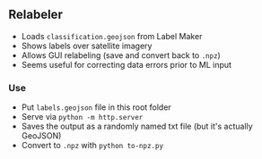 ## Relabeler
- Loads `classification.geojson` from Label Maker
- Shows labels over satellite imagery
- Allows GUI relabeling (save and convert back to `.npz`)
- Seems useful for correcting data errors prior to ML input

### Use
- Put `labels.geojson` file in this root folder
- Serve via `python -m http.server`
- Saves the output as a randomly named txt file (but it's actually GeoJSON)
- Convert to `.npz` with `python to-npz.py`
